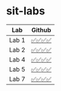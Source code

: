 # sit-labs
| Lab | Github |
| --- | ------ |
| Lab 1  | [:white_check_mark::white_check_mark::white_check_mark::white_check_mark:](https://github.com/Hope-Ghoul/sit-lab1) |
| Lab 2  | [:white_check_mark::white_check_mark::white_check_mark::white_check_mark:](https://github.com/Hope-Ghoul/sit-lab2) |
| Lab 4  | [:white_check_mark::white_check_mark::white_check_mark::white_check_mark:](https://github.com/Hope-Ghoul/sit-lab4) |
| Lab 5  | [:white_check_mark::white_check_mark::white_check_mark::white_check_mark:](https://github.com/Hope-Ghoul/sit-lab5) |
| Lab 7  | [:white_check_mark::white_check_mark::white_check_mark::white_check_mark:](https://github.com/Hope-Ghoul/sit-lab7) |
